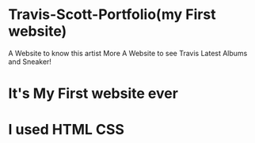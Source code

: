 # Travis-Scott-Portfolio(my First website)
A Website to know this artist More
A Website to see Travis Latest Albums and Sneaker! <h1> It's My First website ever<h1/>
I used HTML CSS 

